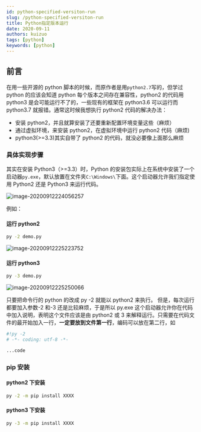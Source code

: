 ```yaml
---
id: python-specified-versiton-run
slug: /python-specified-versiton-run
title: Python指定版本运行
date: 2020-09-11
authors: kuizuo
tags: [python]
keywords: [python]
---
```


<!-- truncate -->

## 前言

在用一些开源的 python 脚本的时候，而原作者是用`python2.7`写的，但学过 python 的应该会知道 python 每个版本之间存在兼容性，python2 的代码用 python3 是会可能运行不了的，一些现有的框架在 python3.6 可以运行而 python3.7 就报错。通常这时候我想执行 python2 代码的解决办法：

- 安装 python2，并且就算安装了还要重新配置环境变量这些（麻烦）
- 通过虚拟环境，来安装 python2，在虚拟环境中运行 python2 代码（麻烦)
- python3(>=3.3)其实自带了 python2 的代码，就没必要像上面那么麻烦

### 具体实现步骤

其实在安装 Python3（>=3.3）时，Python 的安装包实际上在系统中安装了一个启动器`py.exe`，默认放置在文件夹`C:\Windows\`下面。这个启动器允许我们指定使用 Python2 还是 Python3 来运行代码。

![image-20200912224056257](https://img.kuizuo.cn/image-20200912224056257.png)

例如：

#### 运行 python2

```sh
py -2 demo.py
```

![image-20200912225223752](https://img.kuizuo.cn/image-20200912225223752.png)

#### 运行 python3

```sh
py -3 demo.py
```

![image-20200912225250066](https://img.kuizuo.cn/image-20200912225250066.png)

只要把命令行的 python 的改成 py -2 就能以 python2 来执行。 但是，每次运行都要加入参数-2 和-3 还是比较麻烦，于是所以 py.exe 这个启动器允许你在代码中加入说明，表明这个文件应该是由 python2 或 3 来解释运行。只需要在代码文件的最开始加入一行，**一定要放到文件第一行**，编码可以放在第二行，如

```py
#!py -2
# -*- coding: utf-8 -*-

...code
```

### pip 安装

#### python2 下安装

```sh
py -2 -m pip install XXXX
```

#### python3 下安装

```sh
py -3 -m pip install XXXX
```
